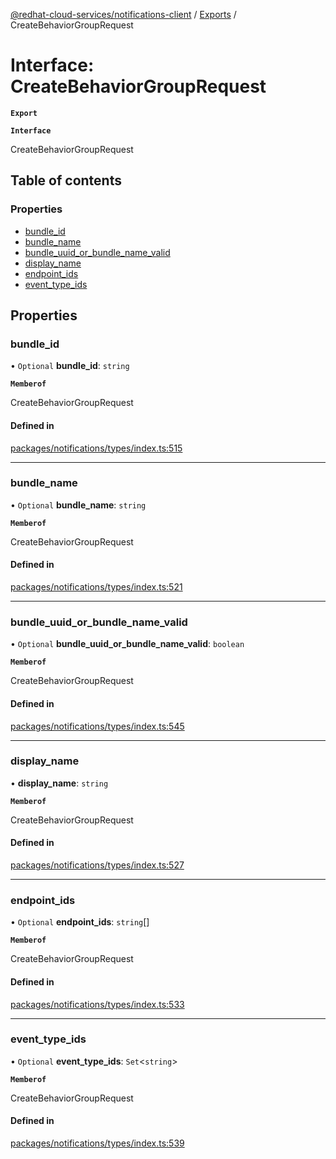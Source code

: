 [@redhat-cloud-services/notifications-client](../README.md) / [Exports](../modules.md) / CreateBehaviorGroupRequest

# Interface: CreateBehaviorGroupRequest

**`Export`**

**`Interface`**

CreateBehaviorGroupRequest

## Table of contents

### Properties

- [bundle\_id](CreateBehaviorGroupRequest.md#bundle_id)
- [bundle\_name](CreateBehaviorGroupRequest.md#bundle_name)
- [bundle\_uuid\_or\_bundle\_name\_valid](CreateBehaviorGroupRequest.md#bundle_uuid_or_bundle_name_valid)
- [display\_name](CreateBehaviorGroupRequest.md#display_name)
- [endpoint\_ids](CreateBehaviorGroupRequest.md#endpoint_ids)
- [event\_type\_ids](CreateBehaviorGroupRequest.md#event_type_ids)

## Properties

### bundle\_id

• `Optional` **bundle\_id**: `string`

**`Memberof`**

CreateBehaviorGroupRequest

#### Defined in

[packages/notifications/types/index.ts:515](https://github.com/RedHatInsights/javascript-clients/blob/master/packages/notifications/types/index.ts#L515)

___

### bundle\_name

• `Optional` **bundle\_name**: `string`

**`Memberof`**

CreateBehaviorGroupRequest

#### Defined in

[packages/notifications/types/index.ts:521](https://github.com/RedHatInsights/javascript-clients/blob/master/packages/notifications/types/index.ts#L521)

___

### bundle\_uuid\_or\_bundle\_name\_valid

• `Optional` **bundle\_uuid\_or\_bundle\_name\_valid**: `boolean`

**`Memberof`**

CreateBehaviorGroupRequest

#### Defined in

[packages/notifications/types/index.ts:545](https://github.com/RedHatInsights/javascript-clients/blob/master/packages/notifications/types/index.ts#L545)

___

### display\_name

• **display\_name**: `string`

**`Memberof`**

CreateBehaviorGroupRequest

#### Defined in

[packages/notifications/types/index.ts:527](https://github.com/RedHatInsights/javascript-clients/blob/master/packages/notifications/types/index.ts#L527)

___

### endpoint\_ids

• `Optional` **endpoint\_ids**: `string`[]

**`Memberof`**

CreateBehaviorGroupRequest

#### Defined in

[packages/notifications/types/index.ts:533](https://github.com/RedHatInsights/javascript-clients/blob/master/packages/notifications/types/index.ts#L533)

___

### event\_type\_ids

• `Optional` **event\_type\_ids**: `Set`<`string`\>

**`Memberof`**

CreateBehaviorGroupRequest

#### Defined in

[packages/notifications/types/index.ts:539](https://github.com/RedHatInsights/javascript-clients/blob/master/packages/notifications/types/index.ts#L539)
